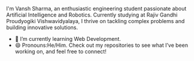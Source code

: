 I'm Vansh Sharma, an enthusiastic engineering student passionate about Artificial Intelligence and Robotics. Currently studying at Rajiv Gandhi Proudyogiki Vishwavidyalaya, I thrive on tackling complex problems and building innovative solutions.
- 🌱 I’m currently learning Web Development.
- 😄 Pronouns:He/Him.
Check out my repositories to see what I’ve been working on, and feel free to connect!
